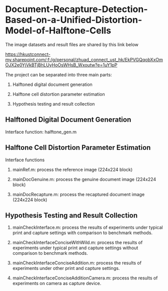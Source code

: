 # Document-Recapture-Detection-Based-on-a-Unified-Distortion-Model-of-Halftone-Cells

The image datasets and result files are shared by this link below

https://hkustconnect-my.sharepoint.com/:f:/g/personal/zhuad_connect_ust_hk/EkPVGQqobXxOmOJX2e0YjVkBTjBhLUyHoOsWHsB_Wxoutw?e=1uY1pP



The project can be separated into three main parts:

1. Halftoned digital document generation

2. Halftone cell distortion parameter estimation

3. Hypothesis testing and result collection

## Halftoned Digital Document Generation

Interface function: halftone_gen.m

## Halftone Cell Distortion Parameter Estimation

Interface functions

1. mainRef.m: process the reference image (224x224 block)

2. mainDocGenuine.m: process the genuine document image (224x224 block)

3. mainDocRecapture.m: process the recaptured document image (224x224 block)

## Hypothesis Testing and Result Collection

1. mainCheckInterface.m: process the results of experiments under typical print and capture settings with comparison to benchmark methods.

2. mainCheckInterfaceConciseWithWild.m: process the results of experiments under typical print and capture settings without comparison to benchmark methods.

3. mainCheckInterfaceConciseAddition.m: process the results of experiments under other print and capture settings. 

4. mainCheckInterfaceConciseAdditionCamera.m: process the results of experiments on camera as capture device.
